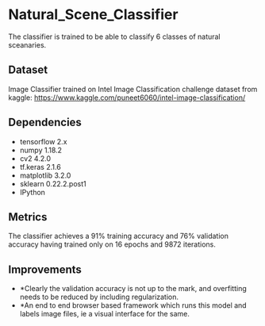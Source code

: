 # Natural_Scene_Classifier

The classifier is trained to be able to classify 6 classes of natural sceanaries.

Dataset
--------
Image Classifier trained on Intel Image Classification challenge dataset from kaggle: https://www.kaggle.com/puneet6060/intel-image-classification/

Dependencies
-------------
* tensorflow 2.x
* numpy 1.18.2
* cv2 4.2.0
* tf.keras 2.1.6
* matplotlib 3.2.0
* sklearn 0.22.2.post1
* IPython

Metrics
--------
The classifier achieves a 91% training accuracy and 76% validation accuracy having trained only on 16 epochs and 9872 iterations. 

Improvements
-------------
* *Clearly the validation accuracy is not up to the mark, and overfitting needs to be reduced by including regularization.
* *An end to end browser based framework which runs this model and labels image files, ie a visual interface for the same.

